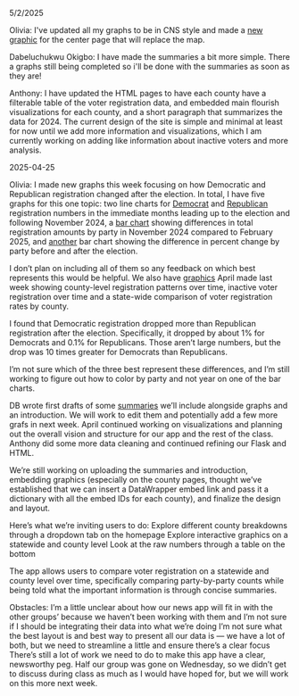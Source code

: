 
5/2/2025

Olivia: I've updated all my graphs to be in CNS style and made a <a href="https://www.datawrapper.de/_/v2XIM/">new graphic</a> for the center page that will replace the map.  

Dabeluchukwu Okigbo: I have made the summaries a bit more simple. There a graphs still being completed so i'll be done with the summaries as soon as they are!

Anthony: I have updated the HTML pages to have each county have a filterable table of the voter registration data, and embedded main flourish visualizations for each county, and a short paragraph that summarizes the data for 2024. The current design of the site is simple and minimal at least for now until we add more information and visualizations, which I am currently working on adding like information about inactive voters and more analysis.

2025-04-25

Olivia: I made new graphs this week focusing on how Democratic and Republican registration changed after the election. In total, I have five graphs for this one topic: two line charts for <a href="https://www.datawrapper.de/_/HfdGg/">Democrat</a> and <a href= "https://www.datawrapper.de/_/cNllC/">Republican</a> registration numbers in the immediate months leading up to the election and following November 2024, a <a href="https://www.datawrapper.de/_/ymiFl/">bar chart</a> showing differences in total registration amounts by party in November 2024 compared to February 2025, and <a href="https://www.datawrapper.de/_/5zOiJ/">another</a> bar chart showing the difference in percent change by party before and after the election. 

I don’t plan on including all of them so any feedback on which best represents this would be helpful. We also have <a href="https://docs.google.com/document/d/1EE2RkDMOWsT7CAx5rRDMeiSMldnc0uWkEzAmDiBKFXg/edit?usp=sharing">graphics</a> April made last week showing county-level registration patterns over time, inactive voter registration over time and a state-wide comparison of voter registration rates by county. 

I found that Democratic registration dropped more than Republican registration after the election. Specifically, it dropped by about 1% for Democrats and 0.1% for Republicans. Those aren’t large numbers, but the drop was 10 times greater for Democrats than Republicans. 

I’m not sure which of the three best represent these differences, and I’m still working to figure out how to color by party and not year on one of the bar charts. 

DB wrote first drafts of some <a href="https://docs.google.com/document/d/1EE2RkDMOWsT7CAx5rRDMeiSMldnc0uWkEzAmDiBKFXg/edit?usp=sharing">summaries</a> we’ll include alongside graphs and an introduction. We will work to edit them and potentially add a few more grafs in next week. April continued working on visualizations and planning out the overall vision and structure for our app and the rest of the class. Anthony did some more data cleaning and continued refining our Flask and HTML. 

We’re still working on uploading the summaries and introduction, embedding graphics (especially on the county pages, thought we’ve established that we can insert a DataWrapper embed link and pass it a dictionary with all the embed IDs for each county), and finalize the design and layout. 

Here’s what we’re inviting users to do: 
Explore different county breakdowns through a dropdown tab on the homepage
Explore interactive graphics on a statewide and county level 
Look at the raw numbers through a table on the bottom

The app allows users to compare voter registration on a statewide and county level over time, specifically comparing party-by-party counts while being told what the important information is through concise summaries. 

Obstacles:
I’m a little unclear about how our news app will fit in with the other groups’ because we haven’t been working with them and I’m not sure if I should be integrating their data into what we’re doing
I’m not sure what the best layout is and best way to present all our data is — we have a lot of both, but we need to streamline a little and ensure there’s a clear focus
There’s still a lot of work we need to do to make this app have a clear, newsworthy peg. Half our group was gone on Wednesday, so we didn’t get to discuss during class as much as I would have hoped for, but we will work on this more next week.

